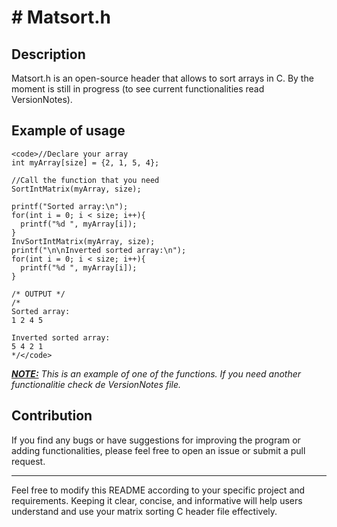 <h1> # Matsort.h </h1>
<h2>Description</h2>
Matsort.h is an open-source header that allows to sort arrays in C. By the moment
is still in progress (to see current functionalities read VersionNotes).
<h2>Example of usage</h2>


  
    <code>//Declare your array
    int myArray[size] = {2, 1, 5, 4};
        
    //Call the function that you need
    SortIntMatrix(myArray, size);
        
    printf("Sorted array:\n");
    for(int i = 0; i < size; i++){
      printf("%d ", myArray[i]);
    }
    InvSortIntMatrix(myArray, size);
    printf("\n\nInverted sorted array:\n");
    for(int i = 0; i < size; i++){
      printf("%d ", myArray[i]);
    }
      
    /* OUTPUT */
    /*
    Sorted array:
    1 2 4 5
      
    Inverted sorted array:
    5 4 2 1
    */</code>


<p><b><u><i>NOTE:</u></b> This is an example of one of the functions. If you need another functionalitie check de VersionNotes file.</i></p>

<h2>Contribution</h2>
If you find any bugs or have suggestions for improving the program or adding functionalities, please feel free to open an issue or submit a pull request.

<hr>

Feel free to modify this README according to your specific project and requirements. Keeping it clear, concise, and informative will help users understand and use your matrix sorting C header file effectively.

